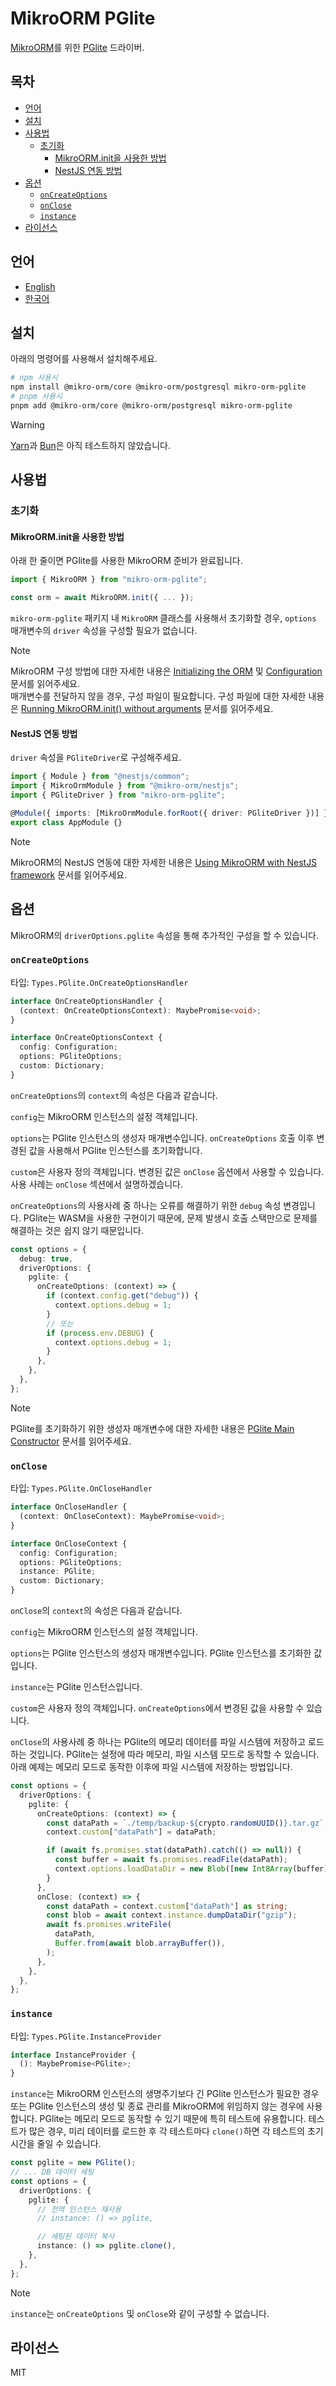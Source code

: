 # MikroORM PGlite

[MikroORM](https://mikro-orm.io/)를 위한 [PGlite](https://pglite.dev/) 드라이버.

## 목차

<!-- toc -->

- [언어](#%EC%96%B8%EC%96%B4)
- [설치](#%EC%84%A4%EC%B9%98)
- [사용법](#%EC%82%AC%EC%9A%A9%EB%B2%95)
  - [초기화](#%EC%B4%88%EA%B8%B0%ED%99%94)
    - [MikroORM.init을 사용한 방법](#mikroorminit%EC%9D%84-%EC%82%AC%EC%9A%A9%ED%95%9C-%EB%B0%A9%EB%B2%95)
    - [NestJS 연동 방법](#nestjs-%EC%97%B0%EB%8F%99-%EB%B0%A9%EB%B2%95)
- [옵션](#%EC%98%B5%EC%85%98)
  - [`onCreateOptions`](#oncreateoptions)
  - [`onClose`](#onclose)
  - [`instance`](#instance)
- [라이선스](#%EB%9D%BC%EC%9D%B4%EC%84%A0%EC%8A%A4)

<!-- tocstop -->

## 언어

- [English](/README.md)
- [한국어](/README.ko.md)

## 설치

아래의 명령어를 사용해서 설치해주세요.

```sh
# npm 사용시
npm install @mikro-orm/core @mikro-orm/postgresql mikro-orm-pglite
# pnpm 사용시
pnpm add @mikro-orm/core @mikro-orm/postgresql mikro-orm-pglite
```

> [!WARNING]
> [Yarn](https://yarnpkg.com/)과 [Bun](https://bun.com/)은 아직 테스트하지 않았습니다.

## 사용법

### 초기화

#### MikroORM.init을 사용한 방법

아래 한 줄이면 PGlite를 사용한 MikroORM 준비가 완료됩니다.

```typescript
import { MikroORM } from "mikro-orm-pglite";

const orm = await MikroORM.init({ ... });
```

`mikro-orm-pglite` 패키지 내 `MikroORM` 클래스를 사용해서 초기화할 경우, `options` 매개변수의 `driver` 속성을 구성할 필요가 없습니다.

> [!NOTE]
> MikroORM 구성 방법에 대한 자세한 내용은 [Initializing the ORM](https://mikro-orm.io/docs/guide/first-entity#initializing-the-orm) 및 [Configuration](https://mikro-orm.io/docs/configuration) 문서를 읽어주세요.  
> 매개변수를 전달하지 않을 경우, 구성 파일이 필요합니다. 구성 파일에 대한 자세한 내용은 [Running MikroORM.init() without arguments](https://mikro-orm.io/docs/quick-start#running-mikroorminit-without-arguments) 문서를 읽어주세요.

#### NestJS 연동 방법

`driver` 속성을 `PGliteDriver`로 구성해주세요.

```typescript
import { Module } from "@nestjs/common";
import { MikroOrmModule } from "@mikro-orm/nestjs";
import { PGliteDriver } from "mikro-orm-pglite";

@Module({ imports: [MikroOrmModule.forRoot({ driver: PGliteDriver })] })
export class AppModule {}
```

> [!NOTE]
> MikroORM의 NestJS 연동에 대한 자세한 내용은 [Using MikroORM with NestJS framework](https://mikro-orm.io/docs/usage-with-nestjs) 문서를 읽어주세요.

## 옵션

MikroORM의 `driverOptions.pglite` 속성을 통해 추가적인 구성을 할 수 있습니다.

### `onCreateOptions`

타입: `Types.PGlite.OnCreateOptionsHandler`

```typescript
interface OnCreateOptionsHandler {
  (context: OnCreateOptionsContext): MaybePromise<void>;
}

interface OnCreateOptionsContext {
  config: Configuration;
  options: PGliteOptions;
  custom: Dictionary;
}
```

`onCreateOptions`의 `context`의 속성은 다음과 같습니다.

`config`는 MikroORM 인스턴스의 설정 객체입니다.

`options`는 PGlite 인스턴스의 생성자 매개변수입니다. `onCreateOptions` 호출 이후 변경된 값을 사용해서 PGlite 인스턴스를 초기화합니다.

`custom`은 사용자 정의 객체입니다. 변경된 값은 `onClose` 옵션에서 사용할 수 있습니다. 사용 사례는 `onClose` 섹션에서 설명하겠습니다.

`onCreateOptions`의 사용사례 중 하나는 오류를 해결하기 위한 `debug` 속성 변경입니다. PGlite는 WASM을 사용한 구현이기 때문에, 문제 발생시 호출 스택만으로 문제를 해결하는 것은 쉽지 않기 때문입니다.

```typescript
const options = {
  debug: true,
  driverOptions: {
    pglite: {
      onCreateOptions: (context) => {
        if (context.config.get("debug")) {
          context.options.debug = 1;
        }
        // 또는
        if (process.env.DEBUG) {
          context.options.debug = 1;
        }
      },
    },
  },
};
```

> [!NOTE]
> PGlite를 초기화하기 위한 생성자 매개변수에 대한 자세한 내용은 [PGlite Main Constructor](https://pglite.dev/docs/api#main-constructor) 문서를 읽어주세요.

### `onClose`

타입: `Types.PGlite.OnCloseHandler`

```typescript
interface OnCloseHandler {
  (context: OnCloseContext): MaybePromise<void>;
}

interface OnCloseContext {
  config: Configuration;
  options: PGliteOptions;
  instance: PGlite;
  custom: Dictionary;
}
```

`onClose`의 `context`의 속성은 다음과 같습니다.

`config`는 MikroORM 인스턴스의 설정 객체입니다.

`options`는 PGlite 인스턴스의 생성자 매개변수입니다. PGlite 인스턴스를 초기화한 값입니다.

`instance`는 PGlite 인스턴스입니다.

`custom`은 사용자 정의 객체입니다. `onCreateOptions`에서 변경된 값을 사용할 수 있습니다.

`onClose`의 사용사례 중 하나는 PGlite의 메모리 데이터를 파일 시스템에 저장하고 로드하는 것입니다. PGlite는 설정에 따라 메모리, 파일 시스템 모드로 동작할 수 있습니다. 아래 예제는 메모리 모드로 동작한 이후에 파일 시스템에 저장하는 방법입니다.

```typescript
const options = {
  driverOptions: {
    pglite: {
      onCreateOptions: (context) => {
        const dataPath = `./temp/backup-${crypto.randomUUID()}.tar.gz`;
        context.custom["dataPath"] = dataPath;

        if (await fs.promises.stat(dataPath).catch(() => null)) {
          const buffer = await fs.promises.readFile(dataPath);
          context.options.loadDataDir = new Blob([new Int8Array(buffer)]);
        }
      },
      onClose: (context) => {
        const dataPath = context.custom["dataPath"] as string;
        const blob = await context.instance.dumpDataDir("gzip");
        await fs.promises.writeFile(
          dataPath,
          Buffer.from(await blob.arrayBuffer()),
        );
      },
    },
  },
};
```

### `instance`

타입: `Types.PGlite.InstanceProvider`

```typescript
interface InstanceProvider {
  (): MaybePromise<PGlite>;
}
```

`instance`는 MikroORM 인스턴스의 생명주기보다 긴 PGlite 인스턴스가 필요한 경우 또는 PGlite 인스턴스의 생성 및 종료 관리를 MikroORM에 위임하지 않는 경우에 사용합니다. PGlite는 메모리 모드로 동작할 수 있기 때문에 특히 테스트에 유용합니다. 테스트가 많은 경우, 미리 데이터를 로드한 후 각 테스트마다 `clone()`하면 각 테스트의 초기 시간을 줄일 수 있습니다.

```typescript
const pglite = new PGlite();
// ... DB 데이터 세팅
const options = {
  driverOptions: {
    pglite: {
      // 전역 인스턴스 재사용
      // instance: () => pglite,

      // 세팅된 데이터 복사
      instance: () => pglite.clone(),
    },
  },
};
```

> [!NOTE]
> `instance`는 `onCreateOptions` 및 `onClose`와 같이 구성할 수 없습니다.

## 라이선스

MIT
